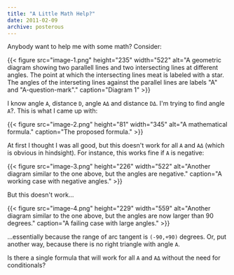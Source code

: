 ```yaml
---
title: "A Little Math Help?"
date: 2011-02-09
archive: posterous
---
```


Anybody want to help me with some math? Consider:

{{< figure 
	src="image-1.png" 
	height="235" 
	width="522" 
	alt="A geometric diagram showing two parallell lines and two intersecting lines at different angles. The point at which the intersecting lines meat is labeled with a star. The angles of the interseting lines against the parallel lines are labels \"A\" and \"A-question-mark\"." 
	caption="Diagram 1" >}}

I know angle `A`, distance `D`, angle `AΔ` and distance `DΔ`. I'm trying to find angle `A`?. This is what I came up with:

{{< figure 
	src="image-2.png" 
	height="81" 
	width="345" 
	alt="A mathematical formula." 
	caption="The proposed formula." >}}

At first I thought I was all good, but this doesn't work for all `A` and `AΔ` (which is obvious in hindsight). For instance, this works fine if `A` is negative:

{{< figure 
	src="image-3.png" 
	height="226" 
	width="522" 
	alt="Another diagram similar to the one above, but the angles are negative." 
	caption="A working case with negative angles." >}}

But this doesn't work…

{{< figure 
	src="image-4.png" 
	height="229" 
	width="559" 
	alt="Another diagram similar to the one above, but the angles are now larger than 90 degrees." 
	caption="A failing case with large angles." >}}

…essentially because the range of arc tangent is `(-90,+90)` degrees. Or, put another way, because there is no right triangle with angle `A`.

Is there a single formula that will work for all `A` and `AΔ` without the need for conditionals?

